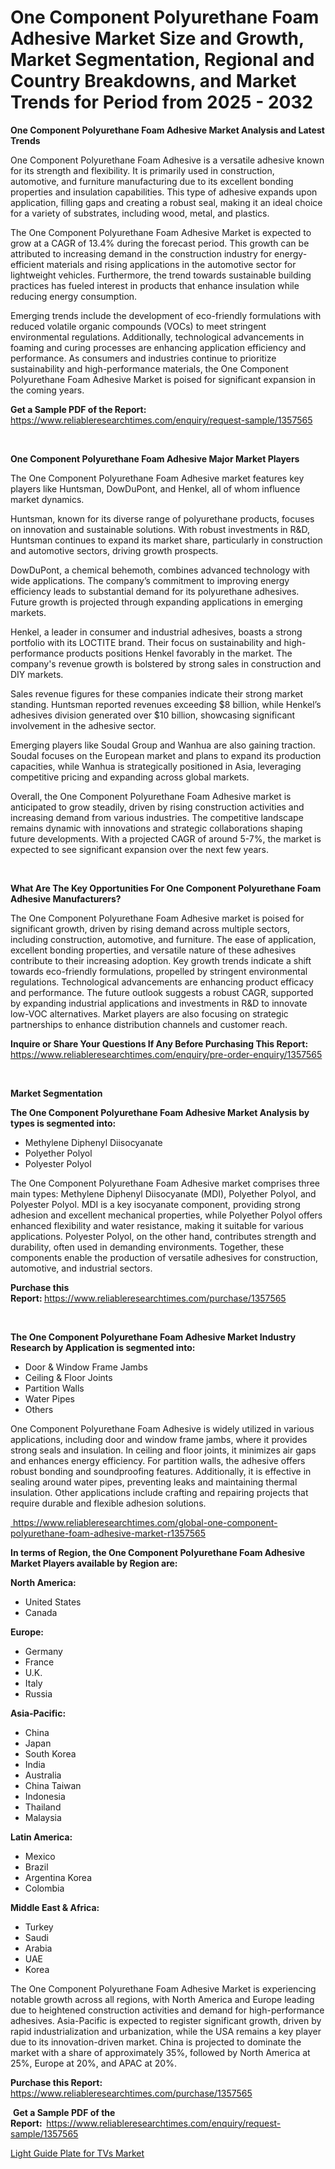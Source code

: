 <p><h1>One Component Polyurethane Foam Adhesive Market Size and Growth, Market Segmentation, Regional and Country Breakdowns, and Market Trends for Period from 2025 -  2032</h1></p><p><strong>One Component Polyurethane Foam Adhesive Market Analysis and Latest Trends</strong></p>
<p><p>One Component Polyurethane Foam Adhesive is a versatile adhesive known for its strength and flexibility. It is primarily used in construction, automotive, and furniture manufacturing due to its excellent bonding properties and insulation capabilities. This type of adhesive expands upon application, filling gaps and creating a robust seal, making it an ideal choice for a variety of substrates, including wood, metal, and plastics.</p><p>The One Component Polyurethane Foam Adhesive Market is expected to grow at a CAGR of 13.4% during the forecast period. This growth can be attributed to increasing demand in the construction industry for energy-efficient materials and rising applications in the automotive sector for lightweight vehicles. Furthermore, the trend towards sustainable building practices has fueled interest in products that enhance insulation while reducing energy consumption.</p><p>Emerging trends include the development of eco-friendly formulations with reduced volatile organic compounds (VOCs) to meet stringent environmental regulations. Additionally, technological advancements in foaming and curing processes are enhancing application efficiency and performance. As consumers and industries continue to prioritize sustainability and high-performance materials, the One Component Polyurethane Foam Adhesive Market is poised for significant expansion in the coming years.</p></p>
<p><strong>Get a Sample PDF of the Report:&nbsp;</strong> <a href="https://www.reliableresearchtimes.com/enquiry/request-sample/1357565?utm_campaign=2123&utm_medium=2&utm_source=Github&utm_content=ia&utm_term=01022025&utm_id=one-component-polyurethane-foam-adhesive">https://www.reliableresearchtimes.com/enquiry/request-sample/1357565</a></p>
<p>&nbsp;</p>
<p><strong>One Component Polyurethane Foam Adhesive Major Market Players</strong></p>
<p><p>The One Component Polyurethane Foam Adhesive market features key players like Huntsman, DowDuPont, and Henkel, all of whom influence market dynamics.</p><p>Huntsman, known for its diverse range of polyurethane products, focuses on innovation and sustainable solutions. With robust investments in R&D, Huntsman continues to expand its market share, particularly in construction and automotive sectors, driving growth prospects.</p><p>DowDuPont, a chemical behemoth, combines advanced technology with wide applications. The company’s commitment to improving energy efficiency leads to substantial demand for its polyurethane adhesives. Future growth is projected through expanding applications in emerging markets.</p><p>Henkel, a leader in consumer and industrial adhesives, boasts a strong portfolio with its LOCTITE brand. Their focus on sustainability and high-performance products positions Henkel favorably in the market. The company's revenue growth is bolstered by strong sales in construction and DIY markets.</p><p>Sales revenue figures for these companies indicate their strong market standing. Huntsman reported revenues exceeding $8 billion, while Henkel’s adhesives division generated over $10 billion, showcasing significant involvement in the adhesive sector.</p><p>Emerging players like Soudal Group and Wanhua are also gaining traction. Soudal focuses on the European market and plans to expand its production capacities, while Wanhua is strategically positioned in Asia, leveraging competitive pricing and expanding across global markets.</p><p>Overall, the One Component Polyurethane Foam Adhesive market is anticipated to grow steadily, driven by rising construction activities and increasing demand from various industries. The competitive landscape remains dynamic with innovations and strategic collaborations shaping future developments. With a projected CAGR of around 5-7%, the market is expected to see significant expansion over the next few years.</p></p>
<p>&nbsp;</p>
<p><strong>What Are The Key Opportunities For One Component Polyurethane Foam Adhesive Manufacturers?</strong></p>
<p><p>The One Component Polyurethane Foam Adhesive market is poised for significant growth, driven by rising demand across multiple sectors, including construction, automotive, and furniture. The ease of application, excellent bonding properties, and versatile nature of these adhesives contribute to their increasing adoption. Key growth trends indicate a shift towards eco-friendly formulations, propelled by stringent environmental regulations. Technological advancements are enhancing product efficacy and performance. The future outlook suggests a robust CAGR, supported by expanding industrial applications and investments in R&D to innovate low-VOC alternatives. Market players are also focusing on strategic partnerships to enhance distribution channels and customer reach.</p></p>
<p><strong>Inquire or Share Your Questions If Any Before Purchasing This Report:</strong> <a href="https://www.reliableresearchtimes.com/enquiry/pre-order-enquiry/1357565?utm_campaign=2123&utm_medium=2&utm_source=Github&utm_content=ia&utm_term=01022025&utm_id=one-component-polyurethane-foam-adhesive">https://www.reliableresearchtimes.com/enquiry/pre-order-enquiry/1357565</a></p>
<p>&nbsp;</p>
<p><strong>Market Segmentation</strong></p>
<p><strong>The One Component Polyurethane Foam Adhesive Market Analysis by types is segmented into:</strong></p>
<p><ul><li>Methylene Diphenyl Diisocyanate</li><li>Polyether Polyol</li><li>Polyester Polyol</li></ul></p>
<p><p>The One Component Polyurethane Foam Adhesive market comprises three main types: Methylene Diphenyl Diisocyanate (MDI), Polyether Polyol, and Polyester Polyol. MDI is a key isocyanate component, providing strong adhesion and excellent mechanical properties, while Polyether Polyol offers enhanced flexibility and water resistance, making it suitable for various applications. Polyester Polyol, on the other hand, contributes strength and durability, often used in demanding environments. Together, these components enable the production of versatile adhesives for construction, automotive, and industrial sectors.</p></p>
<p><strong>Purchase this Report:&nbsp;</strong><a href="https://www.reliableresearchtimes.com/purchase/1357565?utm_campaign=2123&utm_medium=2&utm_source=Github&utm_content=ia&utm_term=01022025&utm_id=one-component-polyurethane-foam-adhesive">https://www.reliableresearchtimes.com/purchase/1357565</a></p>
<p>&nbsp;</p>
<p><strong>The One Component Polyurethane Foam Adhesive Market Industry Research by Application is segmented into:</strong></p>
<p><ul><li>Door & Window Frame Jambs</li><li>Ceiling & Floor Joints</li><li>Partition Walls</li><li>Water Pipes</li><li>Others</li></ul></p>
<p><p>One Component Polyurethane Foam Adhesive is widely utilized in various applications, including door and window frame jambs, where it provides strong seals and insulation. In ceiling and floor joints, it minimizes air gaps and enhances energy efficiency. For partition walls, the adhesive offers robust bonding and soundproofing features. Additionally, it is effective in sealing around water pipes, preventing leaks and maintaining thermal insulation. Other applications include crafting and repairing projects that require durable and flexible adhesion solutions.</p></p>
<p><a href="https://www.reliableresearchtimes.com/global-one-component-polyurethane-foam-adhesive-market-r1357565?utm_campaign=2123&utm_medium=2&utm_source=Github&utm_content=ia&utm_term=01022025&utm_id=one-component-polyurethane-foam-adhesive">&nbsp;https://www.reliableresearchtimes.com/global-one-component-polyurethane-foam-adhesive-market-r1357565</a></p>
<p><strong>In terms of Region, the One Component Polyurethane Foam Adhesive Market Players available by Region are:</strong></p>
<p>
    <p> <strong> North America: </strong>
        <ul>
            <li>United States</li>
            <li>Canada</li>
        </ul>
        </p> 
    <p> <strong> Europe: </strong>
        <ul>
            <li>Germany</li>
            <li>France</li>
            <li>U.K.</li>
            <li>Italy</li>
            <li>Russia</li>
        </ul>
        </p> 
    <p> <strong> Asia-Pacific: </strong>
        <ul>
            <li>China</li>
            <li>Japan</li>
            <li>South Korea</li>
            <li>India</li>
            <li>Australia</li>
            <li>China Taiwan</li>
            <li>Indonesia</li>
            <li>Thailand</li>
            <li>Malaysia</li>
        </ul>
        </p> 
    <p> <strong> Latin America: </strong>
        <ul>
            <li>Mexico</li>
            <li>Brazil</li>
            <li>Argentina Korea</li>
            <li>Colombia</li>
        </ul>
        </p> 
    <p> <strong> Middle East & Africa: </strong>
        <ul>
            <li>Turkey</li>
            <li>Saudi</li>
            <li>Arabia</li>
            <li>UAE</li>
            <li>Korea</li>
        </ul>
    </p>
    </p>
<p><p>The One Component Polyurethane Foam Adhesive Market is experiencing notable growth across all regions, with North America and Europe leading due to heightened construction activities and demand for high-performance adhesives. Asia-Pacific is expected to register significant growth, driven by rapid industrialization and urbanization, while the USA remains a key player due to its innovation-driven market. China is projected to dominate the market with a share of approximately 35%, followed by North America at 25%, Europe at 20%, and APAC at 20%.</p></p>
<p><strong>Purchase this Report: </strong><a href="https://www.reliableresearchtimes.com/purchase/1357565?utm_campaign=2123&utm_medium=2&utm_source=Github&utm_content=ia&utm_term=01022025&utm_id=one-component-polyurethane-foam-adhesive">https://www.reliableresearchtimes.com/purchase/1357565</a></p>
<p>&nbsp;<strong>Get a Sample PDF of the Report:&nbsp;&nbsp;</strong><a href="https://www.reliableresearchtimes.com/enquiry/request-sample/1357565?utm_campaign=2123&utm_medium=2&utm_source=Github&utm_content=ia&utm_term=01022025&utm_id=one-component-polyurethane-foam-adhesive">https://www.reliableresearchtimes.com/enquiry/request-sample/1357565</a></p>
<p><strong></strong></p>
<p><p><a href="https://github.com/mcfred89/Market-Research-Report-List-1/blob/main/light-guide-plate-for-tvs-market.md?utm_campaign=2123&utm_medium=2&utm_source=Github&utm_content=ia&utm_term=01022025&utm_id=one-component-polyurethane-foam-adhesive">Light Guide Plate for TVs Market</a></p></p>